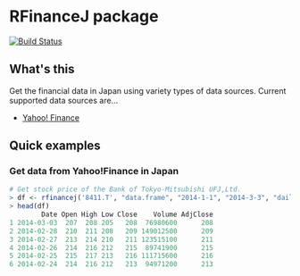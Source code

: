 RFinanceJ package
=============================================================

[![Build Status](https://travis-ci.org/teramonagi/RFinanceJ.png)](https://travis-ci.org/teramonagi/RFinanceJ)

## What's this
Get the financial data in Japan using variety types of data sources.
Current supported data sources are...

- [Yahoo! Finance](http://finance.yahoo.co.jp/)

## Quick examples

### Get data from Yahoo!Finance in Japan
```r
# Get stock price of the Bank of Tokyo-Mitsubishi UFJ,Ltd. 
> df <- rfinancej('8411.T', "data.frame", "2014-1-1", "2014-3-3", "daily", "yahoo")
> head(df)
        Date Open High Low Close    Volume AdjClose
1 2014-03-03  207  208 205   208  76980600      208
2 2014-02-28  210  211 208   209 149012500      209
3 2014-02-27  213  214 210   211 123515100      211
4 2014-02-26  214  216 212   215  89741900      215
5 2014-02-25  215  217 213   216 111715600      216
6 2014-02-24  214  216 212   213  94971200      213
```

